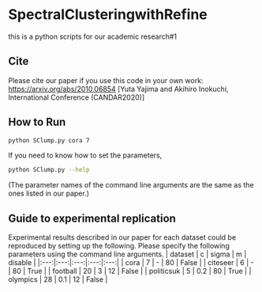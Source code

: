 # SpectralClusteringwithRefine

this is a python scripts for our academic research#1


## Cite
Please cite our paper if you use this code in your own work: https://arxiv.org/abs/2010.06854
[Yuta Yajima and Akihiro Inokuchi, International Conference (CANDAR2020)]


## How to Run
```bash
python SClump.py cora 7
```
If you need to know how to set the parameters, 
```bash
python SClump.py --help
```
(The parameter names of the command line arguments are the same as the ones listed in our paper.)

## Guide to experimental replication
Experimental results described in our paper for each dataset could be reproduced by setting up the following.
Please specify the following parameters using the command line arguments.
| dataset | c | sigma | m | disable |
|:---:|:---:|:---:|:---:|:---:|
| cora | 7 | - | 80 | False |
| citeseer | 6 | - | 80 | True |
| football | 20 | 3 | 12 | False |
| politicsuk | 5 | 0.2 | 80 | True |
| olympics | 28 | 0.1 | 12 | False |

